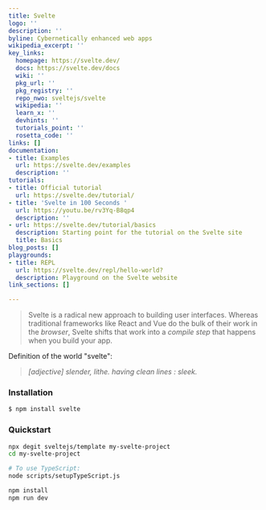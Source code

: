 ```yaml
---
title: Svelte
logo: ''
description: ''
byline: Cybernetically enhanced web apps
wikipedia_excerpt: ''
key_links:
  homepage: https://svelte.dev/
  docs: https://svelte.dev/docs
  wiki: ''
  pkg_url: ''
  pkg_registry: ''
  repo_nwo: sveltejs/svelte
  wikipedia: ''
  learn_x: ''
  devhints: ''
  tutorials_point: ''
  rosetta_code: ''
links: []
documentation:
- title: Examples
  url: https://svelte.dev/examples
  description: ''
tutorials:
- title: Official tutorial
  url: https://svelte.dev/tutorial/
- title: 'Svelte in 100 Seconds '
  url: https://youtu.be/rv3Yq-B8qp4
  description: ''
- url: https://svelte.dev/tutorial/basics
  description: Starting point for the tutorial on the Svelte site
  title: Basics
blog_posts: []
playgrounds:
- title: REPL
  url: https://svelte.dev/repl/hello-world?
  description: Playground on the Svelte website
link_sections: []

---
```

> Svelte is a radical new approach to building user interfaces. Whereas traditional frameworks like React and Vue do the bulk of their work in the _browser_, Svelte shifts that work into a _compile step_ that happens when you build your app.

Definition of the world "svelte": 
  
> _[adjective] slender, lithe. having clean lines : sleek._

   
### Installation

```sh
$ npm install svelte
```

### Quickstart

```sh
npx degit sveltejs/template my-svelte-project
cd my-svelte-project

# To use TypeScript:
node scripts/setupTypeScript.js

npm install
npm run dev
```
